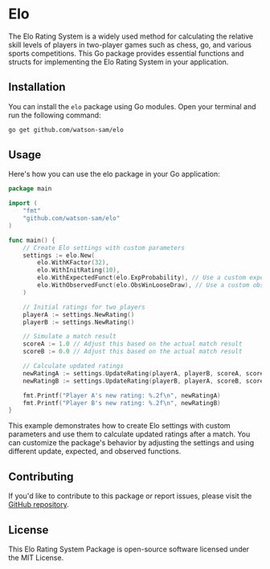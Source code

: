 # Elo 

The Elo Rating System is a widely used method for calculating the relative skill levels of players in two-player games such as chess, go, and various sports competitions. This Go package provides essential functions and structs for implementing the Elo Rating System in your application.

## Installation

You can install the `elo` package using Go modules. Open your terminal and run the following command:

```bash
go get github.com/watson-sam/elo
```

## Usage 

Here's how you can use the elo package in your Go application:

```go
package main

import (
	"fmt"
	"github.com/watson-sam/elo"
)

func main() {
	// Create Elo settings with custom parameters
    settings := elo.New(
        elo.WithKFactor(32),
        elo.WithInitRating(10),
        elo.WithExpectedFunct(elo.ExpProbability), // Use a custom expected function (optional)
		elo.WithObservedFunct(elo.ObsWinLooseDraw), // Use a custom observed function (optional)
    )

	// Initial ratings for two players
	playerA := settings.NewRating()
	playerB := settings.NewRating()

	// Simulate a match result
	scoreA := 1.0 // Adjust this based on the actual match result
	scoreB := 0.0 // Adjust this based on the actual match result

	// Calculate updated ratings
	newRatingA := settings.UpdateRating(playerA, playerB, scoreA, scoreB)
	newRatingB := settings.UpdateRating(playerB, playerA, scoreB, scoreA)

	fmt.Printf("Player A's new rating: %.2f\n", newRatingA)
	fmt.Printf("Player B's new rating: %.2f\n", newRatingB)
}
```

This example demonstrates how to create Elo settings with custom parameters and use them to calculate updated ratings after a match. You can customize the package's behavior by adjusting the settings and using different update, expected, and observed functions.


## Contributing
If you'd like to contribute to this package or report issues, please visit the [GitHub repository](https://github.com/watson-sam/elo).

## License
This Elo Rating System Package is open-source software licensed under the MIT License.